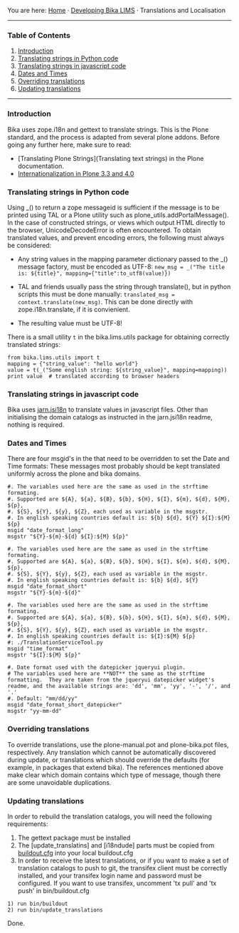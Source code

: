 You are here: [Home](https://github.com/bikalabs/Bika-LIMS/wiki) · [Developing Bika LIMS](https://github.com/bikalabs/Bika-LIMS/wiki/Developing-Bika-LIMS) · Translations and Localisation

***

### Table of Contents
1. [Introduction](#introduction)
2. [Translating strings in Python code](#translating-strings-in-python-code)
3. [Translating strings in javascript code](#translating-strings-in-javascript-code)
4. [Dates and Times](#dates-and-times)
5. [Overriding translations](#overriding-translations)
6. [Updating translations](#updating-translations)

***

### Introduction

Bika uses zope.i18n and gettext to translate strings.  This is the Plone standard, and the process is adapted from several plone addons.  Before going any further here, make sure to read:

- [Translating Plone Strings](Translating text strings) in the Plone documentation.
- [Internationalization in Plone 3.3 and 4.0](http://maurits.vanrees.org/weblog/archive/2010/10/i18n-plone-4)

### Translating strings in Python code

Using _() to return a zope messageid is sufficient if the message is to be printed using TAL or a Plone utility such as plone_utils.addPortalMessage().  In the case of constructed strings, or views which output HTML directly to the browser, UnicodeDecodeError is often encountered.  To obtain translated values, and prevent encoding errors, the following must always be considered:

- Any string values in the mapping parameter dictionary passed to the _() message factory, must be encoded as UTF-8: `new_msg = _("The title is: ${title}", mapping={"title":to_utf8(value)})`

- TAL and friends usually pass the string through translate(), but in python scripts this must be done manually: `translated_msg = context.translate(new_msg)`.  This can be done directly with zope.i18n.translate, if it is convienient.

- The resulting value must be UTF-8!

There is a small utility `t` in the bika.lims.utils package for obtaining correctly translated strings:

```
from bika.lims.utils import t
mapping = {"string_value": "hello world"}
value = t(_("Some english string: ${string_value}", mapping=mapping))
print value  # translated according to browser headers 
```

### Translating strings in javascript code

Bika uses [jarn.jsi18n](https://github.com/ggozad/jarn.jsi18n) to translate values in javascript files.  Other than initialising the domain catalogs as instructed in the jarn.jsi18n readme, nothing is required.  

### Dates and Times

There are four msgid's in the that need to be overridden to set the Date and Time formats: These messages most probably should be kept translated uniformly across the plone and bika domains.

```
#. The variables used here are the same as used in the strftime formating.
#. Supported are ${A}, ${a}, ${B}, ${b}, ${H}, ${I}, ${m}, ${d}, ${M}, ${p},
#. ${S}, ${Y}, ${y}, ${Z}, each used as variable in the msgstr.
#. In english speaking countries default is: ${b} ${d}, ${Y} ${I}:${M} ${p}
msgid "date_format_long"
msgstr "${Y}-${m}-${d} ${I}:${M} ${p}"

#. The variables used here are the same as used in the strftime formating.
#. Supported are ${A}, ${a}, ${B}, ${b}, ${H}, ${I}, ${m}, ${d}, ${M}, ${p},
#. ${S}, ${Y}, ${y}, ${Z}, each used as variable in the msgstr.
#. In english speaking countries default is: ${b} ${d}, ${Y}
msgid "date_format_short"
msgstr "${Y}-${m}-${d}"

#. The variables used here are the same as used in the strftime formating.
#. Supported are ${A}, ${a}, ${B}, ${b}, ${H}, ${I}, ${m}, ${d}, ${M}, ${p},
#. ${S}, ${Y}, ${y}, ${Z}, each used as variable in the msgstr.
#. In english speaking countries default is: ${I}:${M} ${p}
#: ./TranslationServiceTool.py
msgid "time_format"
msgstr "${I}:${M} ${p}"

#. Date format used with the datepicker jqueryui plugin.
# The variables used here are **NOT** the same as the strftime formatting.  They are taken from the jqueryui datepicker widget's readme, and the available strings are: 'dd', 'mm', 'yy', '-', '/', and '.'
#. Default: "mm/dd/yy"
msgid "date_format_short_datepicker"
msgstr "yy-mm-dd"
```

### Overriding translations

To override translations, use the plone-manual.pot and plone-bika.pot files, respectively.  Any translation which cannot be automatically discovered during update, or translations which should override the defaults (for example, in packages that extend bika).  The references mentioned above make clear which domain contains which type of message, though there are some unavoidable duplications. 

### Updating translations

In order to rebuild the translation catalogs, you will need the following requirements:

1) The gettext package must be installed
2) The [update_translatins] and [i18ndude] parts must be copied from [buildout.cfg](https://github.com/bikalabs/Bika-LIMS/blob/develop/buildout.cfg) into your local buildout.cfg
3) In order to receive the latest translations, or if you want to make a set of translation catalogs to push to git, the transifex client must be correctly installed, and your transifex login name and password must be configured.  If you want to use transifex, uncomment 'tx pull' and 'tx push' in bin/buildout.cfg

```
1) run bin/buildout
2) run bin/update_translations
```

Done.
